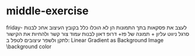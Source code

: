 # middle-exercise

friday- 
לעצב את פסקאות בתך התמונות הן לא הוכלו כלל בקובץ העיצוב
אחכ לבנות סרגל ניווט עליון + תמונה של פז+ דרופ דאון
לבנות עמוד צור קשר ולהחיות את הקישור
לתקן ולשפר עיצובים
לטפל ב:
Linear Gradient as Background Image \background color
